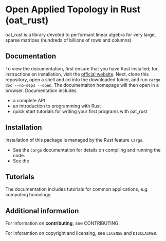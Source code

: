 # Open Applied Topology in Rust (oat_rust)

oat_rust is a library devoted to performant linear algebra for very large, sparse matrices (hundreds of billions of rows and columns)

## Documentation

To view the documentation, first ensure that you have Rust installed; for instructions on installation, visit the [official website](https://www.rust-lang.org/tools/install).  Next, clone this repository, open a shell and cd into the downloaded folder, and run `cargo doc --no-deps --open`.  The documentaiton homepage will then open in a browser.  Documentation includes

- a complete API
- an introduction to programming with Rust
- quick start tutorials for writing your first programs with oat_rust

## Installation

Installation of this package is managed by the Rust feature `Cargo`.  

- See the `Cargo` documentation for details on compiling and running the code.
- See the 

## Tutorials

The documentation includes tutorials for common applications, e.g. computing homology.

## Additional information

For information on **contributing**, see CONTRIBUTING.

For inforamtion on copyright and licensing, see `LICENSE` and `DISCLAIMER`.
